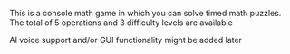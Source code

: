 This is a console math game in which you can solve timed math puzzles. The total of 5 operations and 3 difficulty levels are available

AI voice support and/or GUI functionality might be added later
